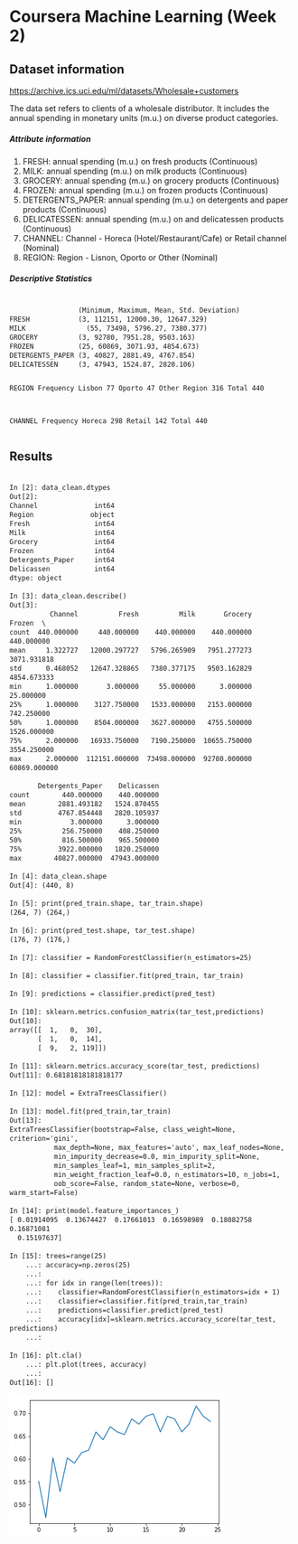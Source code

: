 # Coursera Machine Learning (Week 2)
## Dataset information
<a href="https://archive.ics.uci.edu/ml/datasets/Wholesale+customers">https://archive.ics.uci.edu/ml/datasets/Wholesale+customers</a>
<p>The data set refers to clients of a wholesale distributor. It includes the annual spending in monetary units (m.u.) on diverse product categories.</p>
<h5>Attribute information</h5>
<ol>
<li>FRESH: annual spending (m.u.) on fresh products (Continuous)</li>
<li>MILK: annual spending (m.u.) on milk products (Continuous)</li>
<li>GROCERY: annual spending (m.u.) on grocery products (Continuous)</li>
<li>FROZEN: annual spending (m.u.) on frozen products (Continuous)</li>
<li>DETERGENTS_PAPER: annual spending (m.u.) on detergents and paper products (Continuous)</li>
<li>DELICATESSEN: annual spending (m.u.) on and delicatessen products (Continuous)</li>
<li>CHANNEL: Channel - Horeca (Hotel/Restaurant/Cafe) or Retail channel (Nominal)</li>
<li>REGION: Region - Lisnon, Oporto or Other (Nominal)</li>
</ol>
<h5>Descriptive Statistics</h5>
<pre><code>
                 (Minimum, Maximum, Mean, Std. Deviation)
FRESH            (3, 112151, 12000.30, 12647.329)
MILK	           (55, 73498, 5796.27, 7380.377)
GROCERY	         (3, 92780, 7951.28, 9503.163)
FROZEN	         (25, 60869, 3071.93, 4854.673)
DETERGENTS_PAPER (3, 40827, 2881.49, 4767.854)
DELICATESSEN     (3, 47943, 1524.87, 2820.106)

REGION	      Frequency
Lisbon	      77 
Oporto	      47 
Other Region	316 
Total	        440

CHANNEL	Frequency 
Horeca	298 
Retail	142 
Total	  440 
</code></pre>
## Results
<pre><code>
In [2]: data_clean.dtypes
Out[2]: 
Channel              int64
Region              object
Fresh                int64
Milk                 int64
Grocery              int64
Frozen               int64
Detergents_Paper     int64
Delicassen           int64
dtype: object

In [3]: data_clean.describe()
Out[3]: 
          Channel          Fresh          Milk       Grocery        Frozen  \
count  440.000000     440.000000    440.000000    440.000000    440.000000   
mean     1.322727   12000.297727   5796.265909   7951.277273   3071.931818   
std      0.468052   12647.328865   7380.377175   9503.162829   4854.673333   
min      1.000000       3.000000     55.000000      3.000000     25.000000   
25%      1.000000    3127.750000   1533.000000   2153.000000    742.250000   
50%      1.000000    8504.000000   3627.000000   4755.500000   1526.000000   
75%      2.000000   16933.750000   7190.250000  10655.750000   3554.250000   
max      2.000000  112151.000000  73498.000000  92780.000000  60869.000000   

       Detergents_Paper    Delicassen  
count        440.000000    440.000000  
mean        2881.493182   1524.870455  
std         4767.854448   2820.105937  
min            3.000000      3.000000  
25%          256.750000    408.250000  
50%          816.500000    965.500000  
75%         3922.000000   1820.250000  
max        40827.000000  47943.000000  

In [4]: data_clean.shape
Out[4]: (440, 8)

In [5]: print(pred_train.shape, tar_train.shape)
(264, 7) (264,)

In [6]: print(pred_test.shape, tar_test.shape)
(176, 7) (176,)

In [7]: classifier = RandomForestClassifier(n_estimators=25)

In [8]: classifier = classifier.fit(pred_train, tar_train)

In [9]: predictions = classifier.predict(pred_test)

In [10]: sklearn.metrics.confusion_matrix(tar_test,predictions)
Out[10]: 
array([[  1,   0,  30],
       [  1,   0,  14],
       [  9,   2, 119]])

In [11]: sklearn.metrics.accuracy_score(tar_test, predictions)
Out[11]: 0.68181818181818177

In [12]: model = ExtraTreesClassifier()

In [13]: model.fit(pred_train,tar_train)
Out[13]: 
ExtraTreesClassifier(bootstrap=False, class_weight=None, criterion='gini',
           max_depth=None, max_features='auto', max_leaf_nodes=None,
           min_impurity_decrease=0.0, min_impurity_split=None,
           min_samples_leaf=1, min_samples_split=2,
           min_weight_fraction_leaf=0.0, n_estimators=10, n_jobs=1,
           oob_score=False, random_state=None, verbose=0, warm_start=False)

In [14]: print(model.feature_importances_)
[ 0.01914095  0.13674427  0.17661013  0.16598989  0.18082758  0.16871081
  0.15197637]

In [15]: trees=range(25)
    ...: accuracy=np.zeros(25)
    ...: 
    ...: for idx in range(len(trees)):
    ...:    classifier=RandomForestClassifier(n_estimators=idx + 1)
    ...:    classifier=classifier.fit(pred_train,tar_train)
    ...:    predictions=classifier.predict(pred_test)
    ...:    accuracy[idx]=sklearn.metrics.accuracy_score(tar_test, predictions)
    ...:    

In [16]: plt.cla()
    ...: plt.plot(trees, accuracy)
    ...: 
Out[16]: [<matplotlib.lines.Line2D at 0x1a1b354748>]
</code></pre>
<img src="https://github.com/mmchl/Coursera-Machine-Learning/blob/master/week-2/wholesale.png">
